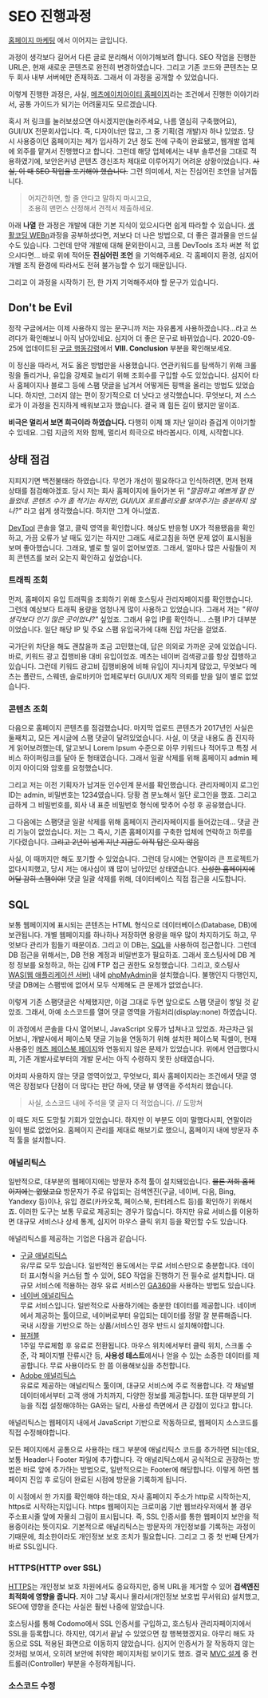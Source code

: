 # SEO 진행과정

[홈페이지 마케팅](#) 에서 이어지는 글입니다. 

과정이 생각보다 길어서 다른 글로 분리해서 이야기해보려 합니다. SEO 작업을 진행한 URL은, 현재 새로운 콘텐츠로 완전히 변경하였습니다. 그리고 기존 코드와 콘텐츠는 모두 회사 내부 서버에만 존재하죠. 그래서 이 과정을 공개할 수 있었습니다. 

이렇게 진행한 과정은, 사실, [메츠에이치아이티 홈페이지](https://mets.co.kr)라는 조건에서 진행한 이야기라서, 공통 가이드가 되기는 어려울지도 모르겠습니다. 

혹시 저 링크를 눌러보셨으면 아시겠지만(눌러주세요, 나름 열심히 구축했어요), GUI/UX 전문회사입니다. 즉, 디자이너만 많고, 그 중 기획(겸 개발)자 하나 있었죠. 당시 사용중이던 홈페이지는 제가 입사하기 2년 정도 전에 구축이 완료됐고, 웹개발 업체에 외주를 맡겨서 진행했다고 합니다. 그런데 해당 업체에서는 내부 솔루션을 그대로 적용하였기에, 보안은커녕 콘텐츠 갱신조차 제대로 이루어지기 어려운 상황이었습니다. ~~사실, 이 때 SEO 작업을 포기해야 했습니다.~~ 그런 의미에서, 저는 진심어린 조언을 남겨둡니다. 

> 어지간하면, 할 줄 안다고 말하지 마시고요,   
조용히 맨먼스 산정해서 견적서 제출하세요.

아래 **나열** 한 과정은 개발에 대한 기본 지식이 있으시다면 쉽게 따라할 수 있습니다. [생활코딩 WEBn](https://opentutorials.org/course/3083)과정을 공부하셨다면, 저보다 더 나은 방법으로, 더 좋은 결과물을 만드실 수도 있습니다. 그런데 만약 개발에 대해 문외한이시고, 크롬 DevTools 조차 써본 적 없으시다면... 바로 위에 적어둔 **진심어린 조언** 을 기억해주세요. 각 홈페이지 환경, 심지어 개별 조직 환경에 따라서도 전혀 불가능할 수 있기 때문입니다. 

그리고 이 과정을 시작하기 전, 한 가지 기억해주셔야 할 문구가 있습니다. 

## Don't be Evil

정작 구글에서는 이제 사용하지 않는 문구니까 저는 자유롭게 사용하겠습니다...라고 쓰려다가 확인해보니 아직 남아있네요. 심지어 더 좋은 문구로 바뀌었습니다. 2020-09-25에 업데이트된 [구글 행동강령](https://abc.xyz/investor/other/google-code-of-conduct/)에서 **VIII. Conclusion** 부분을 확인해보세요. 

이 정신을 따라서, 저도 옳은 방법만을 사용했습니다. 연관키워드를 탐색하기 위해 크롤링을 돌리거나, 유입을 강제로 늘리기 위해 조회수를 구입할 수도 있었습니다. 심지어 타사 홈페이지나 블로그 등에 스팸 댓글을 남겨서 어떻게든 핑백을 올리는 방법도 있었습니다. 하지만, 그러지 않는 편이 장기적으로 더 낫다고 생각했습니다. 무엇보다, 저 스스로가 이 과정을 진지하게 배워보고자 했습니다. 결국 꽤 힘든 길이 됐지만 말이죠. 

**비극은 멀리서 보면 희극이라 하였습니다.** 다행히 이제 꽤 지난 일이라 즐겁게 이야기할 수 있네요. 그럼 지금의 저와 함께, 멀리서 희극으로 바라봅시다. 이제, 시작합니다. 

## 상태 점검

지피지기면 백전불태라 하였습니다. 무언가 개선이 필요하다고 인식하려면, 먼저 현재 상태를 점검해야겠죠. 당시 저는 회사 홈페이지에 들어가본 뒤 *"깔끔하고 예쁘게 잘 만들었네. 콘텐츠 수가 좀 적기는 하지만, GUI/UX 포트폴리오를 보여주기는 충분하지 않나?"* 라고 쉽게 생각했습니다. 하지만 그게 아니었죠. 

[DevTool](https://developers.google.com/web/tools/chrome-devtools) 콘솔을 열고, 클릭 영역을 확인합니다. 해상도 반응형 UX가 적용됐음을 확인하고, 가끔 오류가 날 때도 있기는 하지만 그래도 새로고침을 하면 문제 없이 표시됨을 보며 좋아했습니다. 그래요, 별로 할 일이 없어보였죠. 그래서, 얼마나 많은 사람들이 저희 콘텐츠를 보러 오는지 확인하고 싶었습니다. 

### 트래픽 조회

먼저, 홈페이지 유입 트래픽을 조회하기 위해 호스팅사 관리자페이지를 확인했습니다. 그런데 예상보다 트래픽 용량을 엄청나게 많이 사용하고 있었습니다. 그래서 저는 *"뭐야 생각보다 인기 많은 곳이었나?"* 싶었죠. 그래서 유입 IP를 확인하니... 스팸 IP가 대부분이었습니다. 일단 해당 IP 및 주요 스팸 유입국가에 대해 진입 차단을 걸었죠. 

국가단위 차단을 해도 괜찮을까 조금 고민했는데, 답은 의외로 가까운 곳에 있었습니다. 바로, 키워드 광고 집행비용 대비 유입이었죠. 메츠는 네이버 검색광고를 항상 집행하고 있습니다. 그런데 키워드 광고비 집행비용에 비해 유입이 지나치게 많았고, 무엇보다 메츠는 폴란드, 스웨덴, 슬로바키아 업체로부터 GUI/UX 제작 의뢰를 받을 일이 별로 없었습니다. 

### 콘텐츠 조회

다음으로 홈페이지 콘텐츠를 점검했습니다. 마지막 업로드 콘텐츠가 2017년인 사실은 둘째치고, 모든 게시글에 스팸 댓글이 달려있었습니다. 사실, 이 댓글 내용도 좀 진지하게 읽어보려했는데, 알고보니 Lorem Ipsum 수준으로 아무 키워드나 적어두고 특정 서비스 하이퍼링크를 달아 둔 형태였습니다. 그래서 일괄 삭제를 위해 홈페이지 admin 페이지 아이디와 암호를 요청했습니다. 

그리고 저는 이전 기획자가 남겨둔 인수인계 문서를 확인했습니다. 관리자페이지 로그인 ID는 admin, 비밀번호는 1234였습니다. 당황 겸 분노해서 일단 로그인을 했죠. 그리고 급하게 그 비밀번호를, 회사 내 표준 비밀번호 형식에 맞추어 수정 후 공유했습니다. 

그 다음에는 스팸댓글 일괄 삭제를 위해 홈페이지 관리자페이지를 들어갔는데... 댓글 관리 기능이 없었습니다. 저는 그 즉시, 기존 홈페이지를 구축한 업체에 연락하고 하루를 기다렸습니다. ~~그리고 2년이 넘게 지난 지금도 아직 답은 오지 않음~~  

사실, 이 때까지만 해도 포기할 수 있었습니다. 그런데 당시에는 연말이라 큰 프로젝트가 없다시피했고, 당시 저는 애사심이 꽤 많이 남아있던 상태였습니다. ~~신성한 홈페이지에 어딜 감히 스팸이야!~~ 댓글 일괄 삭제를 위해, 데이터베이스 직접 접근을 시도합니다. 

## SQL

보통 웹페이지에 표시되는 콘텐츠는 HTML 형식으로 데이터베이스(Database, DB)에 보관됩니다. 개별 웹페이지를 하나하나 저장하면 용량을 매우 많이 차지하기도 하고, 무엇보다 관리가 힘들기 때문이죠. 그리고 이 DB는, [SQL](https://ko.wikipedia.org/wiki/SQL)을 사용하여 접근합니다. 그런데 DB 접근을 위해서는, DB 전용 계정과 비밀번호가 필요하죠. 그래서 호스팅사에 DB 계정 정보를 요청하고, 하는 김에 FTP 접근 권한도 요청했습니다. 그리고, 호스팅사 [WAS(웹 애플리케이션 서버)](https://ko.m.wikipedia.org/wiki/%EC%9B%B9_%EC%95%A0%ED%94%8C%EB%A6%AC%EC%BC%80%EC%9D%B4%EC%85%98_%EC%84%9C%EB%B2%84) 내에 [phpMyAdmin](https://www.phpmyadmin.net/)을 설치했습니다. 불행인지 다행인지, 댓글 DB에는 스팸밖에 없어서 모두 삭제해도 큰 문제가 없었습니다. 

이렇게 기존 스팸댓글은 삭제했지만, 이걸 그대로 두면 앞으로도 스팸 댓글이 쌓일 것 같았죠. 그래서, 아예 소스코드를 열어 댓글 영역을 가림처리(display:none) 하였습니다. 

이 과정에서 콘솔을 다시 열어보니, JavaScript 오류가 넘쳐나고 있었죠. 차근차근 읽어보니, 개발사에서 페이스북 댓글 기능을 연동하기 위해 설치한 페이스북 픽셀이, 현재 사용중인 [메츠 페이스북 페이지](https://www.facebook.com/metshit)와 연동되지 않은 문제가 있었습니다. 위에서 언급했다시피, 기존 개발사로부터의 개발 문서는 아직 수령하지 못한 상태였습니다. 

어차피 사용하지 않는 댓글 영역이었고, 무엇보다, 회사 홈페이지라는 조건에서 댓글 영역은 장점보다 단점이 더 많다는 판단 하에, 댓글 뷰 영역을 주석처리 했습니다. 

> 사실, 소스코드 내에 주석을 몇 글자 더 적었습니다.  // 도망쳐

이 때도 저도 도망칠 기회가 있었습니다. 하지만 이 부분도 이미 말했다시피, 연말이라 일이 별로 없었어요. 홈페이지 관리를 제대로 해보기로 했으니, 홈페이지 내에 방문자 추적 툴을 설치합니다. 

### 애널리틱스

일반적으로, 대부분의 웹페이지에는 방문자 추적 툴이 설치돼있습니다. ~~물론 저희 홈페이지에는 없었고요~~ 방문자가 주로 유입되는 검색엔진(구글, 네이버, 다음,  Bing, Yandexy 등)이나, 유입 경로(카카오톡, 페이스북, 핀터레스트 등)를 확인하기 위해서죠. 이러한 도구는 보통 무료로 제공되는 경우가 많습니다. 하지만 유료 서비스를 이용하면 대규모 서비스나 상세 통계, 심지어 마우스 클릭 위치 등을 확인할 수도 있습니다.


애널리틱스를 제공하는 기업은 다음과 같습니다. 

- [구글 애널리틱스](https://analytics.google.com)   
유/무료 모두 있습니다. 일반적인 용도에서는 무료 서비스만으로 충분합니다. 데이터 표시형식을 커스텀 할 수 있어, SEO 작업을 진행하기 전 필수로 설치합니다. 대규모 서비스에 적용하는 경우 유료 서비스인 [GA360](https://marketingplatform.google.com/intl/ko/about/analytics-360/)을 사용하는 방법도 있습니다.   
- [네이버 애널리틱스](https://analytics.naver.com)   
무료 서비스입니다. 일반적으로 사용하기에는 충분한 데이터를 제공합니다. 네이버에서 제공하는 툴이므로, 네이버로부터 유입되는 데이터를 정말 잘 분류해줍니다. 국내 시장을 기반으로 하는 상품/서비스인 경우 반드시 설치해야합니다.    
- [뷰저블](https://www.beusable.net/)   
1주일 무료체험 후 유료로 전환됩니다. 마우스 위치에서부터 클릭 위치, 스크롤 수준, 각 페이지별 잔류시간 등, **사용성 테스트**에서나 얻을 수 있는 소중한 데이터를 제공합니다. 무료 사용이라도 한 쯤 이용해보심을 추천합니다. 
- [Adobe 애널리틱스](https://www.adobe.com/kr/analytics/adobe-analytics.html)   
유료로 제공하는 애널리틱스 툴이며, 대규모 서비스에 주로 적용합니다. 각 채널별 데이터에서부터 고객 생애 가치까지, 다양한 정보를 제공합니다. 또한 대부분의 기능을 직접 설정해야하는 GA와는 달리, 사용성 측면에서 큰 강점이 있다고 합니다. 

애널리틱스는 웹페이지 내에서 JavaScript 기반으로 작동하므로, 웹페이지 소스코드를 직접 수정해야합니다.

모든 페이지에서 공통으로 사용하는 태그 부분에 애널리틱스 코드를 추가하면 되는데요, 보통 Header나 Footer 파일에 추가합니다. 각 애널리틱스에서 공식적으로 권장하는 방법은 </body> 바로 앞에 추가하는 방법으로, 일반적으로는 Footer에 해당합니다. 이렇게 하면 웹페이지 진입 후 로딩이 완료된 시점에 방문을 기록하게 됩니다. 

이 시점에서 한 가지를 확인해야 하는데요, 자사 홈페이지 주소가 http로 시작하는지, https로 시작하는지입니다. https 웹페이지는 크로미움 기반 웹브라우저에서 볼 경우 주소표시줄 앞에 자물쇠 그림이 표시됩니다. 즉, SSL 인증서를 통한 웹페이지 보안을 적용중이라는 뜻이지요. 기본적으로 애널리틱스는 방문자의 개인정보를 기록하는 과정이기때문에, 최소한이라도 개인정보 보호 조치가 필요합니다. 그리고 그 중 첫 번째 단계가 바로 SSL입니다. 

### HTTPS(HTTP over SSL)

[HTTPS](https://ko.wikipedia.org/wiki/HTTPS)는 개인정보 보호 차원에서도 중요하지만, 중복 URL을 제거할 수 있어 **검색엔진 최적화에 영향을 줍니다.** 저야 그냥 혹시나 몰라서(개인정보 보호법 무서워요) 설치했고, SEO에 영향을 준다는 사실은 훨씬 나중에 알았습니다. 

호스팅사를 통해 Codomo에서 SSL 인증서를 구입하고, 호스팅사 관리자페이지에서 SSL을 등록합니다. 하지만, 여기서 끝날 수 있었으면 참 행복했겠지요. 아무리 해도 자동으로 SSL 적용된 화면으로 이동하지 않았습니다. 심지어 인증서가 잘 작동하지 않는 것처럼 보여서, 오히려 보안에 취약한 페이지처럼 보이기도 했죠. 결국 [MVC 설계](https://developer.mozilla.org/ko/docs/Glossary/MVC) 중 컨트롤러(Controller) 부분을 수정하게됩니다. 

### 소스코드 수정

